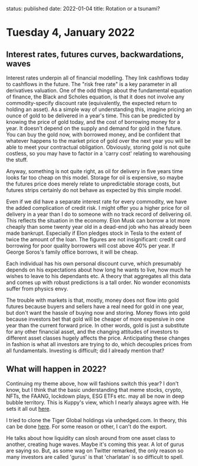 status: published
date: 2022-01-04
title: Rotation or a tsunami?

# Tuesday  4, January 2022

## Interest rates, futures curves, backwardations, waves

Interest rates underpin all of financial modelling.
They link cashflows today to cashflows in the future.
The "risk free rate" is a key parameter in all derivatives valuation.
One of the odd things about the fundamental equation of finance, the Black and Scholes equation, is that it does not involve any commodity-specify discount rate (equivalently, the expected return to holding an asset). 
As a simple way of understanding this, imagine pricing an ounce of gold to be delivered in a year's time.
This can be predicted by knowing the price of gold today, and the cost of borrowing money for a year.
It doesn't depend on the supply and demand for gold in the future. You can buy the gold now, with borrowed money, and be confident that whatever happens to the market price of gold over the next year you will be able to meet your contractual obligation. Obviously, storing gold is not quite costless, so you may have to factor in a 'carry cost' relating to warehousing the stuff.

Anyway, something is not quite right, as oil for delivery in five years time looks far too cheap on this model.
Storage for oil is expensive, so maybe the futures price does merely relate to unpredictable storage costs, but futures strips certainly do not behave as expected by this simple model.

Even if we did have a separate interest rate for every commodity, we have the added complication of credit risk. I might offer you a higher price for oil delivery in a year than I do to someone with no track record of delivering oil.
This reflects the situation in the economy. Elon Musk can borrow a lot more cheaply than some twenty year old in a dead-end job who has already been made bankrupt. Especially if Elon pledges stock in Tesla to the extent of twice the amount of the loan. 
The figures are not insignificant: credit card borrowing for poor quality borrowers will cost above 40% per year.
If George Soros's family office borrows, it will be cheap. 

Each individual has his own personal discount curve, which presumably depends on his expectations about how long he wants to live, how much he wishes to leave to his dependants etc. A theory that aggregates all this data and comes up with robust predictions is a tall order. No wonder economists suffer from physics envy.

The trouble with markets is that, mostly, money does not flow into gold futures because buyers and sellers have a real need for gold in one year, but don't want the hassle of buying now and storing. 
Money flows into gold because investors bet that gold will be cheaper of more expensive in one year than the current forward price. In other words, gold is just a substitute for any other financial asset, and the changing attitudes of investors to different asset classes hugely affects the price. Anticipating these changes in fashion is what all investors are trying to do, which decouples prices from all fundamentals. Investing is difficult; did I already mention that?

## What will happen in 2022?

Continuing my theme above, how will fashions switch this year? 
I don't know, but I think that the basic understanding that meme stocks, crypto, NFTs, the FAANG, lockdown plays, ESG ETFs etc. may all be now in deep bubble territory. 
This is Kuppy's view, which I nearly always agree with.
He sets it all out [here](https://adventuresincapitalism.com/2022/01/03/the-great-rotation/). 

I tried to clone the Tiger Global holdings via unhedged.com.
In theory, this can be done [here](https://www.unhedged.com/companies/5c85268bfeae671ef2ae40b6/_/holdings/).
For some reason or other, I can't do the export. 

He talks about how liquidity can slosh around from one asset class to another, creating huge waves. Maybe it's coming this year.
A lot of gurus are saying so.
But, as some wag on Twitter remarked, the only reason so many investors are called 'gurus' is that 'charlatan' is so difficult to spell.






